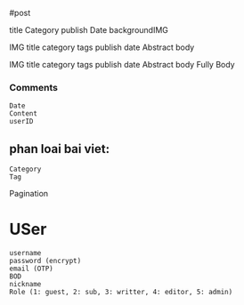 #post
<!-- Thong tin Post in Home Page -->
title
Category
publish Date
backgroundIMG
<!-- Thong tin hien thi dang list Of Post -->
IMG
title
category
tags
publish date
Abstract body
<!-- Details -->
IMG
title
category
tags
publish date
Abstract body
Fully Body
### Comments
    Date
    Content
    userID
## phan loai bai viet:
    Category
    Tag
Pagination
# USer
    username
    password (encrypt)
    email (OTP)
    BOD
    nickname
    Role (1: guest, 2: sub, 3: writter, 4: editor, 5: admin)